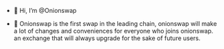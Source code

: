 - 👋 Hi, I’m @Onionswap

- 🧅 Onionswap is the first swap in the leading chain, onionswap will make a lot of changes and conveniences for everyone who joins onionswap. 
an exchange that will always upgrade for the sake of future users.

<!---review us more about our project and you will find good results and pleasant profits--->
